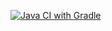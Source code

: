 [![Java CI with Gradle](https://github.com/kopylovakate/bdd/actions/workflows/gradle.yml/badge.svg)](https://github.com/kopylovakate/bdd/actions/workflows/gradle.yml)

